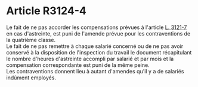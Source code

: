 # Article R3124-4

  
Le fait de ne pas accorder les compensations prévues à l'article [L. 3121-7][1] en cas d'astreinte, est puni de l'amende prévue pour les contraventions de la quatrième classe.   
Le fait de ne pas remettre à chaque salarié concerné ou de ne pas avoir conservé à la disposition de l'inspection du travail le document récapitulant le nombre d'heures d'astreinte accompli par salarié et par mois et la compensation correspondante est puni de la même peine.   
Les contraventions donnent lieu à autant d'amendes qu'il y a de salariés indûment employés.

 [1]: /affichCodeArticle.do?cidTexte=LEGITEXT000006072050&idArticle=LEGIARTI000006902446&dateTexte=&categorieLien=cid